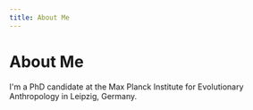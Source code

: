 ```yaml
---
title: About Me
---
```


# About Me

I'm a PhD candidate at the Max Planck Institute for Evolutionary Anthropology in Leipzig, Germany. 
